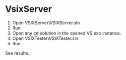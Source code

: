 # VsixServer

1. Open VSIXServer\VSIXServer.sln
2. Run.
3. Open any c# solution in the opened VS exp instance.
4. Open VSIXTester\VSIXTester.sln
5. Run.

See results.
